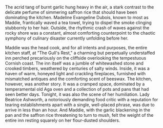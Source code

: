 The acrid tang of burnt garlic hung heavy in the air, a stark contrast to the delicate perfume of simmering saffron rice that should have been dominating the kitchen.  Madeline Evangeline Dubois, known to most as Maddie, frantically waved a tea towel, trying to dispel the smoke clinging stubbornly to her hair.  Outside, the rhythmic crash of waves against the rocky shore was a constant, almost comforting counterpoint to the chaotic symphony of culinary disaster currently unfolding before her.

Maddie was the head cook, and for all intents and purposes, the entire kitchen staff, at "The Gull's Rest," a charming but perpetually understaffed inn perched precariously on the cliffside overlooking the tempestuous Cornish coast. The inn itself was a jumble of whitewashed stone and crooked timbers, weathered by centuries of salty winds.  Inside, it was a haven of warm, honeyed light and crackling fireplaces, furnished with mismatched antiques and the comforting scent of beeswax.  The kitchen, however, was another story. It was a cramped space, dominated by a temperamental old Aga oven and a collection of pots and pans that had seen better days.  Tonight, it was also the scene of her humiliation.  Lady Beatrice Ashworth, a notoriously demanding food critic with a reputation for tearing establishments apart with a single, well-placed phrase, was due to arrive in less than an hour. And Maddie, with the garlic blackening in the pan and the saffron rice threatening to turn to mush, felt the weight of the entire inn resting squarely on her flour-dusted shoulders.
